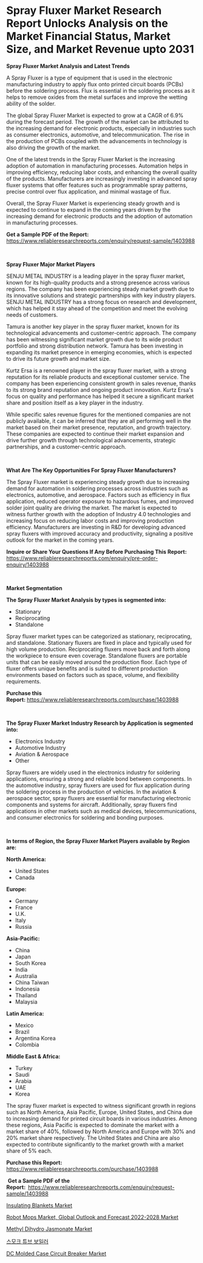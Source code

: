 <p><h1>Spray Fluxer Market Research Report Unlocks Analysis on the Market Financial Status, Market Size, and Market Revenue upto 2031</h1></p><p><strong>Spray Fluxer Market Analysis and Latest Trends</strong></p>
<p><p>A Spray Fluxer is a type of equipment that is used in the electronic manufacturing industry to apply flux onto printed circuit boards (PCBs) before the soldering process. Flux is essential in the soldering process as it helps to remove oxides from the metal surfaces and improve the wetting ability of the solder.</p><p>The global Spray Fluxer Market is expected to grow at a CAGR of 6.9% during the forecast period. The growth of the market can be attributed to the increasing demand for electronic products, especially in industries such as consumer electronics, automotive, and telecommunication. The rise in the production of PCBs coupled with the advancements in technology is also driving the growth of the market.</p><p>One of the latest trends in the Spray Fluxer Market is the increasing adoption of automation in manufacturing processes. Automation helps in improving efficiency, reducing labor costs, and enhancing the overall quality of the products. Manufacturers are increasingly investing in advanced spray fluxer systems that offer features such as programmable spray patterns, precise control over flux application, and minimal wastage of flux.</p><p>Overall, the Spray Fluxer Market is experiencing steady growth and is expected to continue to expand in the coming years driven by the increasing demand for electronic products and the adoption of automation in manufacturing processes.</p></p>
<p><strong>Get a Sample PDF of the Report:&nbsp;</strong> <a href="https://www.reliableresearchreports.com/enquiry/request-sample/1403988">https://www.reliableresearchreports.com/enquiry/request-sample/1403988</a></p>
<p>&nbsp;</p>
<p><strong>Spray Fluxer Major Market Players</strong></p>
<p><p>SENJU METAL INDUSTRY is a leading player in the spray fluxer market, known for its high-quality products and a strong presence across various regions. The company has been experiencing steady market growth due to its innovative solutions and strategic partnerships with key industry players. SENJU METAL INDUSTRY has a strong focus on research and development, which has helped it stay ahead of the competition and meet the evolving needs of customers.</p><p>Tamura is another key player in the spray fluxer market, known for its technological advancements and customer-centric approach. The company has been witnessing significant market growth due to its wide product portfolio and strong distribution network. Tamura has been investing in expanding its market presence in emerging economies, which is expected to drive its future growth and market size.</p><p>Kurtz Ersa is a renowned player in the spray fluxer market, with a strong reputation for its reliable products and exceptional customer service. The company has been experiencing consistent growth in sales revenue, thanks to its strong brand reputation and ongoing product innovation. Kurtz Ersa's focus on quality and performance has helped it secure a significant market share and position itself as a key player in the industry.</p><p>While specific sales revenue figures for the mentioned companies are not publicly available, it can be inferred that they are all performing well in the market based on their market presence, reputation, and growth trajectory. These companies are expected to continue their market expansion and drive further growth through technological advancements, strategic partnerships, and a customer-centric approach.</p></p>
<p>&nbsp;</p>
<p><strong>What Are The Key Opportunities For Spray Fluxer Manufacturers?</strong></p>
<p><p>The Spray Fluxer market is experiencing steady growth due to increasing demand for automation in soldering processes across industries such as electronics, automotive, and aerospace. Factors such as efficiency in flux application, reduced operator exposure to hazardous fumes, and improved solder joint quality are driving the market. The market is expected to witness further growth with the adoption of Industry 4.0 technologies and increasing focus on reducing labor costs and improving production efficiency. Manufacturers are investing in R&D for developing advanced spray fluxers with improved accuracy and productivity, signaling a positive outlook for the market in the coming years.</p></p>
<p><strong>Inquire or Share Your Questions If Any Before Purchasing This Report:</strong> <a href="https://www.reliableresearchreports.com/enquiry/pre-order-enquiry/1403988">https://www.reliableresearchreports.com/enquiry/pre-order-enquiry/1403988</a></p>
<p>&nbsp;</p>
<p><strong>Market Segmentation</strong></p>
<p><strong>The Spray Fluxer Market Analysis by types is segmented into:</strong></p>
<p><ul><li>Stationary</li><li>Reciprocating</li><li>Standalone</li></ul></p>
<p><p>Spray fluxer market types can be categorized as stationary, reciprocating, and standalone. Stationary fluxers are fixed in place and typically used for high volume production. Reciprocating fluxers move back and forth along the workpiece to ensure even coverage. Standalone fluxers are portable units that can be easily moved around the production floor. Each type of fluxer offers unique benefits and is suited to different production environments based on factors such as space, volume, and flexibility requirements.</p></p>
<p><strong>Purchase this Report:&nbsp;</strong><a href="https://www.reliableresearchreports.com/purchase/1403988">https://www.reliableresearchreports.com/purchase/1403988</a></p>
<p>&nbsp;</p>
<p><strong>The Spray Fluxer Market Industry Research by Application is segmented into:</strong></p>
<p><ul><li>Electronics Industry</li><li>Automotive Industry</li><li>Aviation & Aerospace</li><li>Other</li></ul></p>
<p><p>Spray fluxers are widely used in the electronics industry for soldering applications, ensuring a strong and reliable bond between components. In the automotive industry, spray fluxers are used for flux application during the soldering process in the production of vehicles. In the aviation & aerospace sector, spray fluxers are essential for manufacturing electronic components and systems for aircraft. Additionally, spray fluxers find applications in other markets such as medical devices, telecommunications, and consumer electronics for soldering and bonding purposes.</p></p>
<p>&nbsp;</p>
<p><strong>In terms of Region, the Spray Fluxer Market Players available by Region are:</strong></p>
<p>
    <p> <strong> North America: </strong>
        <ul>
            <li>United States</li>
            <li>Canada</li>
        </ul>
        </p> 
    <p> <strong> Europe: </strong>
        <ul>
            <li>Germany</li>
            <li>France</li>
            <li>U.K.</li>
            <li>Italy</li>
            <li>Russia</li>
        </ul>
        </p> 
    <p> <strong> Asia-Pacific: </strong>
        <ul>
            <li>China</li>
            <li>Japan</li>
            <li>South Korea</li>
            <li>India</li>
            <li>Australia</li>
            <li>China Taiwan</li>
            <li>Indonesia</li>
            <li>Thailand</li>
            <li>Malaysia</li>
        </ul>
        </p> 
    <p> <strong> Latin America: </strong>
        <ul>
            <li>Mexico</li>
            <li>Brazil</li>
            <li>Argentina Korea</li>
            <li>Colombia</li>
        </ul>
        </p> 
    <p> <strong> Middle East & Africa: </strong>
        <ul>
            <li>Turkey</li>
            <li>Saudi</li>
            <li>Arabia</li>
            <li>UAE</li>
            <li>Korea</li>
        </ul>
    </p>
    </p>
<p><p>The spray fluxer market is expected to witness significant growth in regions such as North America, Asia Pacific, Europe, United States, and China due to increasing demand for printed circuit boards in various industries. Among these regions, Asia Pacific is expected to dominate the market with a market share of 40%, followed by North America and Europe with 30% and 20% market share respectively. The United States and China are also expected to contribute significantly to the market growth with a market share of 5% each.</p></p>
<p><strong>Purchase this Report: </strong><a href="https://www.reliableresearchreports.com/purchase/1403988">https://www.reliableresearchreports.com/purchase/1403988</a></p>
<p>&nbsp;<strong>Get a Sample PDF of the Report:&nbsp;&nbsp;</strong><a href="https://www.reliableresearchreports.com/enquiry/request-sample/1403988">https://www.reliableresearchreports.com/enquiry/request-sample/1403988</a></p>
<p><strong></strong></p>
<p><p><a href="https://view.publitas.com/reportprime-1/insulating-blankets-market-challenges-opportunities-and-growth-drivers-and-major-market-players-forecasted-for-period-from-2024-2031/">Insulating Blankets Market</a></p><p><a href="https://frill-swim-3cd.notion.site/Robot-Mops-Market-Global-Outlook-and-Forecast-2022-2028-Market-Furnish-Information-about-Market-Siz-99b9d56f6e7c4b529d0862b6578299b2">Robot Mops Market, Global Outlook and Forecast 2022-2028 Market</a></p><p><a href="https://view.publitas.com/reportprime-1/methyl-dihydro-jasmonate-market-provides-detailed-segmentation-of-this-market-based-on-type-application-and-region-and-forecast-for-the-period-from-2024-2031/">Methyl Dihydro Jasmonate Market</a></p><p><a href="https://medium.com/@hxzi07639916/%EC%97%B0%EA%B8%B0%EA%B4%80-%EB%B3%B4%EC%9D%BC%EB%9F%AC-%EC%8B%9C%EC%9E%A5-2031%EB%85%84%EA%B9%8C%EC%A7%80%EC%9D%98-%ED%8A%B8%EB%A0%8C%EB%93%9C-%EC%98%88%EC%B8%A1-%EB%B0%8F-%EA%B2%BD%EC%9F%81-%EB%B6%84%EC%84%9D-1b943a218eea">스모크 튜브 보일러</a></p><p><a href="https://github.com/okotobwrhuteie/Market-Research-Report-List-1/blob/main/dc-molded-case-circuit-breaker-market.md">DC Molded Case Circuit Breaker Market</a></p></p>